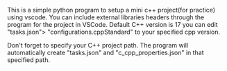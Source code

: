 This is a simple python program to setup a mini c++ project(for practice) using vscode. You can include external libraries headers through the program for the project in VSCode.
Default C++ version is 17 you can edit "tasks.json"> "configurations.cppStandard" to your specified cpp version.

Don't forget to specify your C++ project path. The program will automatically create "tasks.json" and "c_cpp_properties.json" in that specified path.
